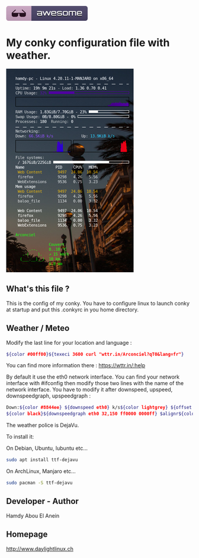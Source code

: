 ![Awesome](awesome.svg)

# My conky configuration file with weather. 


![Screenshot](conky3.png)


## What's this file ?

This is the config of my conky. You have to configure linux to launch conky at startup and put this .conkyrc in you home directory.  


## Weather / Meteo

Modify the last line for your location and language :

```sh
${color #00ff00}${texeci 3600 curl "wttr.in/Arconciel?qT0&lang=fr"}
```
You can find more information there : https://wttr.in/:help


By default it use the eth0 network interface. You can find your network interface with #ifconfig then modify those two lines with the name of the network interface. You have to modify it after downspeed, upspeed, downspeedgraph, upspeedgraph :

```sh
Down:${color #8844ee} ${downspeed eth0} k/s${color lightgrey} ${offset 70}Up:${color #22ccff} ${upspeed eth0} k/s
${color black}${downspeedgraph eth0 32,150 ff0000 0000ff} $alignr${color black}${upspeedgraph eth0 32,150 0000ff ff0000}
```

The weather police is DejaVu.


To install it:

On Debian, Ubuntu, lubuntu etc...

```sh
sudo apt install ttf-dejavu
```

On ArchLinux, Manjaro etc...

```sh
sudo pacman -S ttf-dejavu
```


## Developer - Author

Hamdy Abou El Anein


## Homepage

http://www.daylightlinux.ch 
